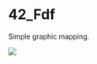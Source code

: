 # 42_Fdf
Simple graphic mapping.

<img src="http://piccy.info/view3/13407945/64dc50618e766f94b711a4199f0e18cc/">
